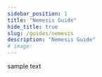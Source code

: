 ```yaml
---
sidebar_position: 1
title: "Nemesis Guide"
hide_title: true
slug: /guides/nemesis
description: "Nemesis Guide"
# image:
---
```


sample text
